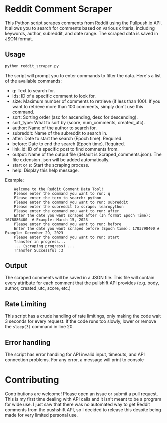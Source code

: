 # Reddit Comment Scraper

This Python script scrapes comments from Reddit using the Pullpush.io API. It allows you to search for comments based on various criteria, including keywords, author, subreddit, and date range.  The scraped data is saved in JSON format.

## Usage

```Bash
python reddit_scraper.py
```

The script will prompt you to enter commands to filter the data. Here's a list of the available commands:

- q: Text to search for.
- ids: ID of a specific comment to look for.
- size: Maximum number of comments to retrieve (if less than 100). If you want to retrieve more than 100 comments, simply don't use this command.
- sort: Sorting order (asc for ascending, desc for descending).
- sort_type: What to sort by (score, num_comments, created_utc).
- author: Name of the author to search for.
- subreddit: Name of the subreddit to search in.
- after: Date to start the search (Epoch time). Required.
- before: Date to end the search (Epoch time). Required.
- link_id: ID of a specific post to find comments from.
- output: Name of the output file (default is Scraped_comments.json). The file extension .json will be added automatically.
- start or s: Start the scraping process.
- help: Display this help message.

Example:
```
    Welcome to the Reddit Comment Data Tool!
    Please enter the command you want to run: q
    Please enter the term to search: python
    Please enter the command you want to run: subreddit
    Please enter the subreddit to scrape: learnpython
    Please enter the command you want to run: after
    Enter the date you want scraped after (In format Epoch Time): 1678886400  # Example: March 15, 2023
    Please enter the command you want to run: before
    Enter the date you want scraped before (Epoch time): 1703798400 # Example: December 29, 2023
    Please enter the command you want to run: start
    Transfer in progress...
    ... (scraping progress) ...
    Transfer Successful :3
```

## Output

The scraped comments will be saved in a JSON file. This file will contain every attribute for each comment that the pullshift API provides (e.g. body, author, created_utc, score, etc.)

## Rate Limiting

This script has a crude handling of rate limitings, only making the code wait 3 seconds for every request. If the code runs too slowly, lower or remove the `sleep(3)` command in line 20.

## Error handling

The script has error handling for API invalid input, timeouts, and API connection problems. For any error, a message will print to console

# Contributing

Contributions are welcome! Please open an issue or submit a pull request. This is my first time dealing with API calls and it isn't meant to be a program for wide use. I just saw that there was no automated way to get Reddit comments from the pushshift API, so I decided to release this despite being made for very limited personal use.

